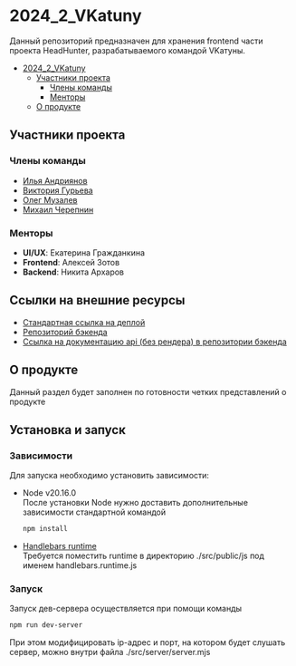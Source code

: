 # 2024_2_VKatuny

Данный репозиторий предназначен для хранения frontend части проекта HeadHunter,
разрабатываемого командой VKатуны.

- [2024\_2\_VKatuny](#2024_2_vkatuny)
  - [Участники проекта](#участники-проекта)
    - [Члены команды](#члены-команды)
    - [Менторы](#менторы)
  - [О продукте](#о-продукте)

## Участники проекта

### Члены команды

- [Илья Андриянов](https://github.com/Regikon)
- [Виктория Гурьева](https://github.com/VikaGuryeva)
- [Олег Музалев](https://github.com/Olgmuzalev13)
- [Михаил Черепнин](https://github.com/Ifelsik)

### Менторы

- **UI/UX**: Екатерина Гражданкина
- **Frontend**: Алексей Зотов
- **Backend**: Никита Архаров

## Ссылки на внешние ресурсы

- [Стандартная ссылка на деплой](http://89.208.199.175)
- [Репозиторий бэкенда](https://github.com/go-park-mail-ru/2024_2_VKatuny)
- [Ссылка на документацию api (без рендера) в репозитории бэкенда](https://github.com/go-park-mail-ru/2024_2_VKatuny/tree/feature_vacancies-list-api/api)

## О продукте

Данный раздел будет заполнен по готовности четких представлений о продукте


## Установка и запуск

### Зависимости
Для запуска необходимо установить зависимости:
- Node v20.16.0  
  После установки Node нужно доставить дополнительные зависимости стандартной
  командой
  ```bash
  npm install
  ```
- [Handlebars runtime](https://handlebarsjs.com/installation/#downloading-handlebars)  
  Требуется поместить runtime в директорию ./src/public/js под именем
  handlebars.runtime.js

### Запуск
Запуск дев-сервера осуществляется при помощи команды
```bash
npm run dev-server
```
При этом модифицировать ip-адрес и порт, на котором будет слушать сервер,
можно внутри файла ./src/server/server.mjs